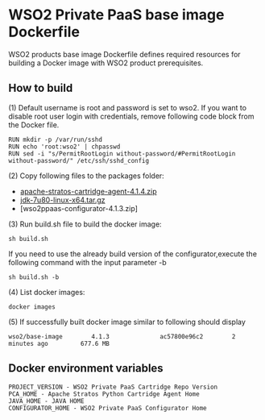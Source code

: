 # WSO2 Private PaaS base image Dockerfile

WSO2 products base image Dockerfile defines required resources for building a Docker image with WSO2 product prerequisites.

## How to build

(1) Default username is root and password is set to wso2. If you want to disable root user login with credentials, remove following code block from the Docker file.
```
RUN mkdir -p /var/run/sshd
RUN echo 'root:wso2' | chpasswd
RUN sed -i "s/PermitRootLogin without-password/#PermitRootLogin without-password/" /etc/ssh/sshd_config
```

(2) Copy following files to the packages folder:

* [apache-stratos-cartridge-agent-4.1.4.zip ](http://www.apache.org/dyn/closer.cgi/stratos)
* [jdk-7u80-linux-x64.tar.gz](http://www.oracle.com/technetwork/java/javase/downloads/jdk7-downloads-1880260.html)
* [wso2ppaas-configurator-4.1.3.zip]

(3)  Run build.sh file to build the docker image:
```
sh build.sh
```

If you need to use the already build version of the configurator,execute the following command with the input parameter -b
```
sh build.sh -b
```

(4) List docker images:
```
docker images
```
(5) If successfully built docker image similar to following should display
```
wso2/base-image        4.1.3              ac57800e96c2        2 minutes ago         677.6 MB
```
## Docker environment variables
```
PROJECT_VERSION - WSO2 Private PaaS Cartridge Repo Version
PCA_HOME - Apache Stratos Python Cartridge Agent Home
JAVA_HOME - JAVA HOME
CONFIGURATOR_HOME - WSO2 Private PaaS Configurator Home
```
